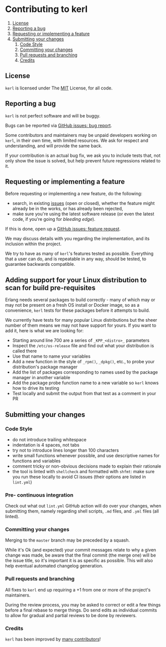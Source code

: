 # Contributing to kerl

1. [License](#license)
1. [Reporting a bug](#reporting-a-bug)
1. [Requesting or implementing a feature](#requesting-or-implementing-a-feature)
1. [Submitting your changes](#submitting-your-changes)
   1. [Code Style](#code-style)
   1. [Committing your changes](#committing-your-changes)
   1. [Pull requests and branching](#pull-requests-and-branching)
   1. [Credits](#credits)

## License

`kerl` is licensed under The [MIT](LICENSE.md) License, for all code.

## Reporting a bug

`kerl` is not perfect software and will be buggy.

Bugs can be reported via
[GitHub issues: bug report](https://github.com/kerl/kerl/issues/new?template=bug_report.md).

Some contributors and maintainers may be unpaid developers working on `kerl`, in their own time,
with limited resources. We ask for respect and understanding, and will provide the same back.

If your contribution is an actual bug fix, we ask you to include tests that, not only show the issue
is solved, but help prevent future regressions related to it.

## Requesting or implementing a feature

Before requesting or implementing a new feature, do the following:

- search, in existing [issues](https://github.com/kerl/kerl/issues) (open or closed), whether
the feature might already be in the works, or has already been rejected,
- make sure you're using the latest software release (or even the latest code, if you're going for
_bleeding edge_).

If this is done, open up a
[GitHub issues: feature request](https://github.com/kerl/kerl/issues/new?template=feature_request.md).

We may discuss details with you regarding the implementation, and its inclusion within the project.

We try to have as many of `kerl`'s features tested as possible. Everything that a user can do,
and is repeatable in any way, should be tested, to guarantee backwards compatible.

## Adding support for your Linux distribution to scan for build pre-requisites

Erlang needs several packages to build correctly - many of which may or may not be present on a fresh
OS install or Docker image, so as a convenience, `kerl` tests for these packages before it attempts to
build.

We currently have tests for many popular Linux distributions but the sheer number of them means we
may not have support for yours. If you want to add it, here is what we are looking for:

- Starting around line 700 are a series of `_KPP_<distro>_` parameters
- Inspect the `/etc/os-release` file and find out what your distribution is called there
- Use that name to name your variables
- Add a new function in the style of `_rpm()`, `_dpkg()`, etc., to probe your distribution's package
manager
- Add the list of packages corresponding to names used by the package manager in another variable
- Add the package probe function name to a new variable so `kerl` knows how to drive its testing
- Test locally and submit the output from that test as a comment in your PR

## Submitting your changes

### Code Style

- do not introduce trailing whitespace
- indentation is 4 spaces, not tabs
- try not to introduce lines longer than 100 characters
- write small functions whenever possible, and use descriptive names for functions and variables
- comment tricky or non-obvious decisions made to explain their rationale
- the tool is linted with `shellcheck` and formatted with `shfmt`: make sure you run these locally
to avoid CI issues (their options are listed in `lint.yml`)

### Pre- continuous integration

Check out what out `lint.yml` GitHub action will do over your changes, when submitting them,
namely regarding shell scripts, `.md` files, and `.yml` files (all linted).

### Committing your changes

Merging to the `master` branch may be preceded by a squash.

While it's Ok (and expected) your commit messages relate to why a given change was made, be aware
that the final commit (the merge one) will be the issue title, so it's important it is as specific
as possible. This will also help eventual automated changelog generation.

### Pull requests and branching

All fixes to `kerl` end up requiring a +1 from one or more of the project's maintainers.

During the review process, you may be asked to correct or edit a few things before a final rebase
to merge things. Do send edits as individual commits to allow for gradual and partial reviews to be
done by reviewers.

### Credits

`kerl` has been improved by
[many contributors](https://github.com/kerl/kerl/graphs/contributors)!
